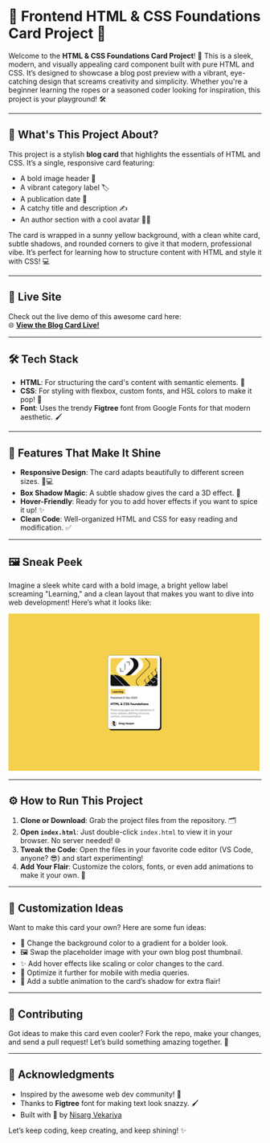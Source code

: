 # 🌟 Frontend HTML & CSS Foundations Card Project 🚀

Welcome to the **HTML & CSS Foundations Card Project**! 🎉 This is a sleek, modern, and visually appealing card component built with pure HTML and CSS. It’s designed to showcase a blog post preview with a vibrant, eye-catching design that screams creativity and simplicity. Whether you're a beginner learning the ropes or a seasoned coder looking for inspiration, this project is your playground! 🛠️

---

## 🎯 What's This Project About?

This project is a stylish **blog card** that highlights the essentials of HTML and CSS. It’s a single, responsive card featuring:
- A bold image header 📸
- A vibrant category label 🏷️
- A publication date 📅
- A catchy title and description ✍️
- An author section with a cool avatar 🧑‍💻

The card is wrapped in a sunny yellow background, with a clean white card, subtle shadows, and rounded corners to give it that modern, professional vibe. It’s perfect for learning how to structure content with HTML and style it with CSS! 💻

---

## 🔗 Live Site

Check out the live demo of this awesome card here:  
🌐 [**View the Blog Card Live!**](https://blog-preview-card-brown-seven.vercel.app/)  


---

## 🛠️ Tech Stack

- **HTML**: For structuring the card's content with semantic elements. 📝
- **CSS**: For styling with flexbox, custom fonts, and HSL colors to make it pop! 🎨
- **Font**: Uses the trendy **Figtree** font from Google Fonts for that modern aesthetic. 🖌️

---

## 🚀 Features That Make It Shine

- **Responsive Design**: The card adapts beautifully to different screen sizes. 📱💻
- **Box Shadow Magic**: A subtle shadow gives the card a 3D effect. 🌟
- **Hover-Friendly**: Ready for you to add hover effects if you want to spice it up! ✨
- **Clean Code**: Well-organized HTML and CSS for easy reading and modification. ✅

---

## 🖼️ Sneak Peek

Imagine a sleek white card with a bold image, a bright yellow label screaming "Learning," and a clean layout that makes you want to dive into web development! Here’s what it looks like:

<img src="preview.png" alt="Blog Preview Card" width=500px>  

---

## ⚙️ How to Run This Project

1. **Clone or Download**: Grab the project files from the repository. 🗂️
2. **Open `index.html`**: Just double-click `index.html` to view it in your browser. No server needed! 🌐
3. **Tweak the Code**: Open the files in your favorite code editor (VS Code, anyone? 😎) and start experimenting!
4. **Add Your Flair**: Customize the colors, fonts, or even add animations to make it your own. 🎨

---

## 🎨 Customization Ideas

Want to make this card your own? Here are some fun ideas:
- 🌈 Change the background color to a gradient for a bolder look.
- 🖼️ Swap the placeholder image with your own blog post thumbnail.
- ✨ Add hover effects like scaling or color changes to the card.
- 📱 Optimize it further for mobile with media queries.
- 🎥 Add a subtle animation to the card’s shadow for extra flair!

---

## 🙌 Contributing

Got ideas to make this card even cooler? Fork the repo, make your changes, and send a pull request! Let’s build something amazing together. 🤝

---

## 🌟 Acknowledgments

- Inspired by the awesome web dev community! 🙌
- Thanks to **Figtree** font for making text look snazzy. 🖌️
- Built with 💖 by [Nisarg Vekariya](https://github.com/nisargvekariya01)

Let’s keep coding, keep creating, and keep shining! ✨

